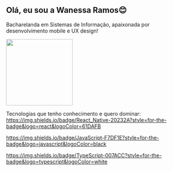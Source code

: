 ## Olá, eu sou a Wanessa Ramos😊

Bacharelanda em Sistemas de Informação, apaixonada por desenvolvimento mobile e UX design! 

<div> 
    <img height="180cm" align="center" src="https://github-readme-stats.vercel.app/api/pin/?username=wanessaramos&repo=github-readme-stats" />
   
</div>

Tecnologias que tenho conhecimento e quero dominar:
https://img.shields.io/badge/React_Native-20232A?style=for-the-badge&logo=react&logoColor=61DAFB

https://img.shields.io/badge/JavaScript-F7DF1E?style=for-the-badge&logo=javascript&logoColor=black

https://img.shields.io/badge/TypeScript-007ACC?style=for-the-badge&logo=typescript&logoColor=white


